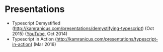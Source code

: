 # Presentations

- Typescript Demystified (http://kamranicus.com/presentations/demystifying-typescript) (Oct 2015) ([YouTube](https://www.youtube.com/watch?v=kb7tvaBJeMs), Oct 2014)
- Typescript in Action (http://kamranicus.com/presentations/typescript-in-action) (Mar 2016)
